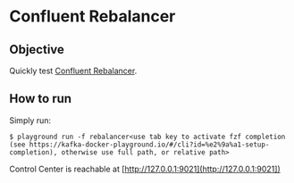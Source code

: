 # Confluent Rebalancer

## Objective

Quickly test [Confluent Rebalancer](https://docs.confluent.io/current/kafka/rebalancer/rebalancer.html#auto-data-balancing).



## How to run

Simply run:

```
$ playground run -f rebalancer<use tab key to activate fzf completion (see https://kafka-docker-playground.io/#/cli?id=%e2%9a%a1-setup-completion), otherwise use full path, or relative path>
```

Control Center is reachable at [http://127.0.0.1:9021](http://127.0.0.1:9021])